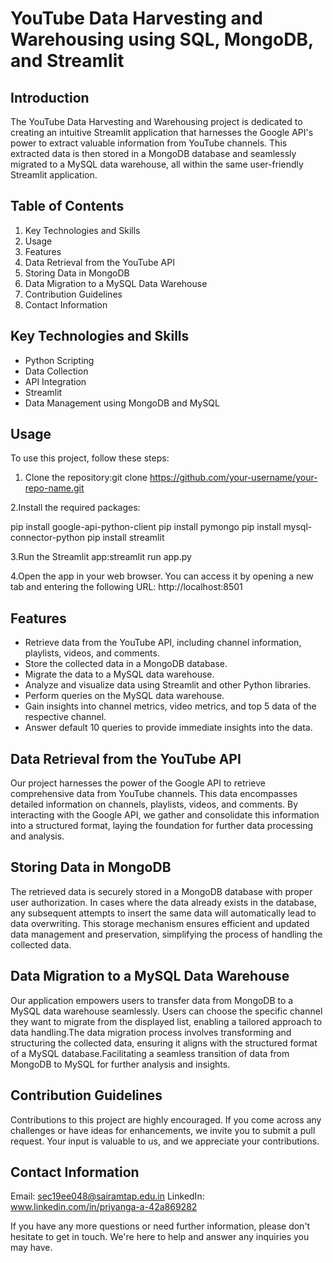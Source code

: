 # YouTube Data Harvesting and Warehousing using SQL, MongoDB, and Streamlit

## Introduction
  The YouTube Data Harvesting and Warehousing project is dedicated to creating an intuitive Streamlit application that harnesses the Google API's power to extract valuable information from YouTube channels. This extracted data is then stored in a MongoDB database and seamlessly migrated to a MySQL data warehouse, all within the same user-friendly Streamlit application.

## Table of Contents
1. Key Technologies and Skills
2. Usage
3. Features
4. Data Retrieval from the YouTube API
5. Storing Data in MongoDB
6. Data Migration to a MySQL Data Warehouse
7. Contribution Guidelines
8. Contact Information

## Key Technologies and Skills
- Python Scripting
- Data Collection
- API Integration
- Streamlit
- Data Management using MongoDB and MySQL

## Usage
To use this project, follow these steps:
1. Clone the repository:git clone https://github.com/your-username/your-repo-name.git
   
2.Install the required packages:
  
  pip install google-api-python-client
  pip install pymongo
  pip install mysql-connector-python
  pip install streamlit
  
3.Run the Streamlit app:streamlit run app.py
 
4.Open the app in your web browser. You can access it by opening a new tab and entering the following URL: http://localhost:8501

## Features
  - Retrieve data from the YouTube API, including channel information, playlists, videos, and comments.
  - Store the collected data in a MongoDB database.
  - Migrate the data to a MySQL data warehouse.
  - Analyze and visualize data using Streamlit and other Python libraries.
  - Perform queries on the MySQL data warehouse.
  - Gain insights into channel metrics, video metrics, and top 5 data of the respective channel.
  - Answer default 10 queries to provide immediate insights into the data.
  
## Data Retrieval from the YouTube API
  Our project harnesses the power of the Google API to retrieve comprehensive data from YouTube channels. This data encompasses detailed information on channels, playlists, videos, and comments. By interacting with the Google API, we gather and consolidate this information into a structured format, laying the foundation for further data processing and analysis.
  
## Storing Data in MongoDB
  The retrieved data is securely stored in a MongoDB database with proper user authorization. In cases where the data already exists in the database, any subsequent attempts to insert the same data will automatically lead to data overwriting. This storage mechanism ensures efficient and updated data management and preservation, simplifying the process of handling the collected data.
  
## Data Migration to a MySQL Data Warehouse
  Our application empowers users to transfer data from MongoDB to a MySQL data warehouse seamlessly. Users can choose the specific channel they want to migrate from the displayed list, enabling a tailored approach to data handling.The data migration process involves transforming and structuring the collected data, ensuring it aligns with the structured format of a MySQL database.Facilitating a seamless transition of data from MongoDB to MySQL for further analysis and insights.
  
## Contribution Guidelines
  Contributions to this project are highly encouraged. If you come across any challenges or have ideas for enhancements, we invite you to submit a pull request. Your input is valuable to us, and we appreciate your contributions.

## Contact Information
  Email: sec19ee048@sairamtap.edu.in
  LinkedIn: www.linkedin.com/in/priyanga-a-42a869282

  If you have any more questions or need further information, please don't hesitate to get in touch. We're here to help and answer any inquiries you may have.


